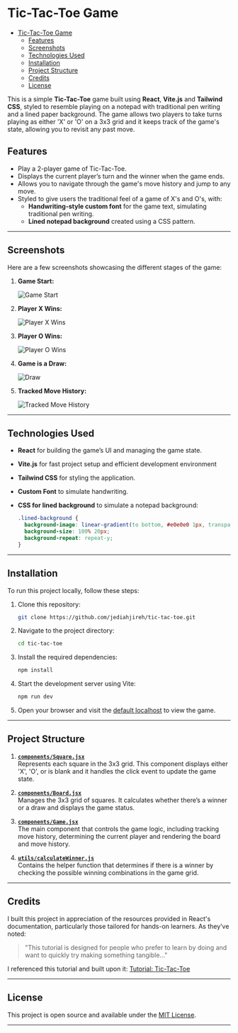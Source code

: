# Tic-Tac-Toe Game

<!-- TOC -->

- [Tic-Tac-Toe Game](#tic-tac-toe-game)
  - [Features](#features)
  - [Screenshots](#screenshots)
  - [Technologies Used](#technologies-used)
  - [Installation](#installation)
  - [Project Structure](#project-structure)
  - [Credits](#credits)
  - [License](#license)

This is a simple **Tic-Tac-Toe** game built using **React**, **Vite.js** and **Tailwind CSS**, styled to resemble playing on a notepad with traditional pen writing and a lined paper background. The game allows two players to take turns playing as either 'X' or 'O' on a 3x3 grid and it keeps track of the game's state, allowing you to revisit any past move.

## Features

- Play a 2-player game of Tic-Tac-Toe.
- Displays the current player’s turn and the winner when the game ends.
- Allows you to navigate through the game's move history and jump to any move.
- Styled to give users the traditional feel of a game of X's and O's, with:
  - **Handwriting-style custom font** for the game text, simulating traditional pen writing.
  - **Lined notepad background** created using a CSS pattern.

---

## Screenshots

Here are a few screenshots showcasing the different stages of the game:

1. **Game Start:**

   ![Game Start](./docs/images/screenshots/game-start.png)

2. **Player X Wins:**

   ![Player X Wins](./docs/images/screenshots/x-wins.png)

3. **Player O Wins:**

   ![Player O Wins](./docs/images/screenshots/o-wins.png)

4. **Game is a Draw:**

   ![Draw](./docs/images/screenshots/draw.png)

5. **Tracked Move History:**

   ![Tracked Move History](./docs/images/screenshots/game-history.png)

---

## Technologies Used

- **React** for building the game’s UI and managing the game state.
- **Vite.js** for fast project setup and efficient development environment
- **Tailwind CSS** for styling the application.
- **Custom Font** to simulate handwriting.
- **CSS for lined background** to simulate a notepad background:

  ```css
  .lined-background {
    background-image: linear-gradient(to bottom, #e0e0e0 1px, transparent 1px);
    background-size: 100% 20px;
    background-repeat: repeat-y;
  }
  ```

---

## Installation

To run this project locally, follow these steps:

1. Clone this repository:

   ```zsh
   git clone https://github.com/jediahjireh/tic-tac-toe.git
   ```

2. Navigate to the project directory:

   ```zsh
   cd tic-tac-toe
   ```

3. Install the required dependencies:

   ```zsh
   npm install
   ```

4. Start the development server using Vite:

   ```zsh
   npm run dev
   ```

5. Open your browser and visit the [default localhost](http://localhost:5173) to view the game.

---

## Project Structure

1. **[`components/Square.jsx`](./src/components/Square.jsx)**  
   Represents each square in the 3x3 grid. This component displays either 'X', 'O', or is blank and it handles the click event to update the game state.

2. **[`components/Board.jsx`](./src/components/Board.jsx)**  
   Manages the 3x3 grid of squares. It calculates whether there’s a winner or a draw and displays the game status.

3. **[`components/Game.jsx`](./src/components/Game.jsx)**  
   The main component that controls the game logic, including tracking move history, determining the current player and rendering the board and move history.

4. **[`utils/calculateWinner.js`](./src/utils/calculateWinner.js)**  
   Contains the helper function that determines if there is a winner by checking the possible winning combinations in the game grid.

---

## Credits

I built this project in appreciation of the resources provided in React's documentation, particularly those tailored for hands-on learners. As they’ve noted:

> "This tutorial is designed for people who prefer to learn by doing and want to quickly try making something tangible..."

I referenced this tutorial and built upon it: [Tutorial: Tic-Tac-Toe](https://react.dev/learn/tutorial-tic-tac-toe)

---

## License

This project is open source and available under the [MIT License](LICENSE).

---
